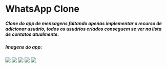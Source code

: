 # WhatsApp Clone
##### Clone do app de mensagens faltando apenas implementar o recurso de adicionar usuário, todos os usuários criados conseguem se ver na lista de contatos atualmente.
##### Imagens do app:
![](https://media.giphy.com/media/AJwfACQQVV7bQD57Ew/giphy.gif)
![](https://media.giphy.com/media/hDMMqzUlj19T7rVCOu/giphy.gif)
![](https://media.giphy.com/media/srcQpht0m9HQ4KFIP7/giphy.gif)
![](https://media.giphy.com/media/ENr63e6XHtTJs34ok1/giphy.gif)
![](https://media.giphy.com/media/vAHJCSy79A9GuYoBRK/giphy.gif)

